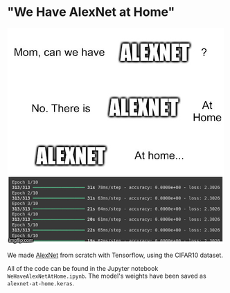 # "We Have AlexNet at Home"

<img src="meme.jpg">

We made [AlexNet](https://paperswithcode.com/method/alexnet) from scratch with Tensorflow, using the CIFAR10 dataset.

All of the code can be found in the Jupyter notebook `WeHaveAlexNetAtHome.ipynb`. The model's weights have been saved as `alexnet-at-home.keras`.
